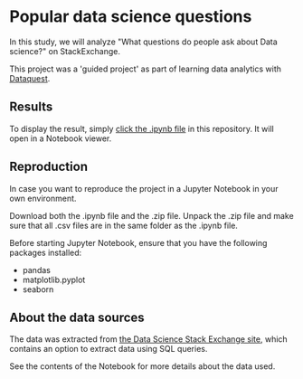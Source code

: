 # Popular data science questions

In this study, we will analyze "What questions do people ask about Data science?" on StackExchange. 

This project was a 'guided project' as part of learning data analytics with [Dataquest](https://www.dataquest.io).

## Results

To display the result, simply [click the .ipynb file](https://github.com/jasperquak/clean_analyze_employee_exit_surveys/blob/main/CleanAnalyzeEmployeeExitSurveys.ipynb) in this repository. It will open in a Notebook viewer.

## Reproduction

In case you want to reproduce the project in a Jupyter Notebook in your own environment.

Download both the .ipynb file and the .zip file. Unpack the .zip file and make sure that all .csv files are in the same folder as the .ipynb file.

Before starting Jupyter Notebook, ensure that you have the following packages installed:
* pandas
* matplotlib.pyplot
* seaborn

## About the data sources

The data was extracted from [the Data Science Stack Exchange site](https://datascience.stackexchange.com/), which contains an option to extract data using SQL queries.

See the contents of the Notebook for more details about the data used.

